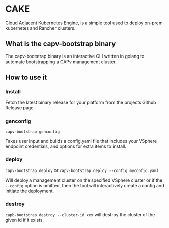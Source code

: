 # CAKE
Cloud Adjacent Kubernetes Engine, is a simple tool used to deploy on-prem kubernetes and Rancher clusters.

## What is the capv-bootstrap binary

The capv-bootstrap binary is an interactive CLI written in golang to automate bootstrapping a CAPv management cluster.

## How to use it

### Install

Fetch the latest binary release for your platform from the projects Github Release page

### genconfig

`capv-bootstrap genconfig` 

Takes user input and builds a config.yaml file that includes your VSphere endpoint credentials, and options
for extra items to install.

### deploy

`capv-bootstrap deploy` or `capv-bootstrap deploy --config myconfig.yaml`

Will deploy a management cluster on the specified VSphere cluster or if the `--config` option is omitted, then the
tool will interactively create a config and initiate the deployment.

### destroy

`capb-bootstrap destroy --cluster-id xxx` will destroy the cluster of the given id if it exists.
